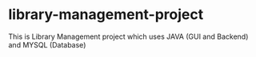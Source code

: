 # library-management-project
This is Library Management project which uses JAVA (GUI and Backend) and MYSQL (Database)
